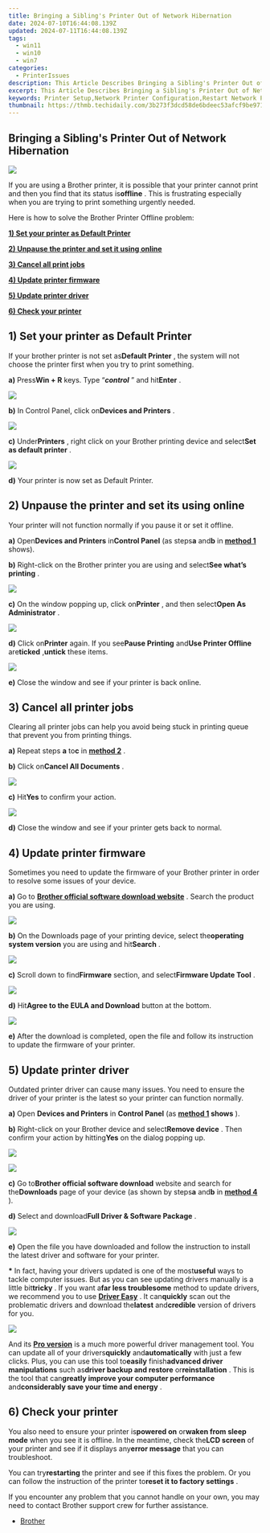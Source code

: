 ```yaml
---
title: Bringing a Sibling's Printer Out of Network Hibernation
date: 2024-07-10T16:44:08.139Z
updated: 2024-07-11T16:44:08.139Z
tags:
  - win11
  - win10
  - win7
categories:
  - PrinterIssues
description: This Article Describes Bringing a Sibling's Printer Out of Network Hibernation
excerpt: This Article Describes Bringing a Sibling's Printer Out of Network Hibernation
keywords: Printer Setup,Network Printer Configuration,Restart Network Printer,Resolve Printer Connectivity Issues,Network Printers Resume Operation,Printer Network Troubleshooting,Sibling Printer Assistance
thumbnail: https://thmb.techidaily.com/3b273f3dcd58de6bdeec53afcf9be971cffb1887a1cf9aa58c2806ddb93b59d9.jpg
---
```


## Bringing a Sibling's Printer Out of Network Hibernation

![](https://images.drivereasy.com/wp-content/uploads/2017/06/img_593fa2c287591.png)

 If you are using a Brother printer, it is possible that your printer cannot print and then you find that its status is**offline** . This is frustrating especially when you are trying to print something urgently needed.

Here is how to solve the Brother Printer Offline problem:

[**1) Set your printer as Default Printer**](#a)

[**2) Unpause the printer and set it using online**](#b)

[**3) Cancel all print jobs**](#c)

[**4) Update printer firmware**](#d)

[**5) Update printer driver**](#e)

[**6) Check your printer**](#f)

## 1) Set your printer as Default Printer

 If your brother printer is not set as**Default Printer** , the system will not choose the printer first when you try to print something.

 **a)**  Press**Win + R** keys. Type “_**control**_ ” and hit**Enter** .

![](https://images.drivereasy.com/wp-content/uploads/2017/06/img_593fb867beb0b.png)

**b)**  In Control Panel, click on**Devices and Printers** .

![](https://images.drivereasy.com/wp-content/uploads/2017/06/img_593fb89b62ded.png)

**c)**  Under**Printers** , right click on your Brother printing device and select**Set as default printer** .

![](https://images.drivereasy.com/wp-content/uploads/2017/06/img_593fb95ba1bf4.png)

**d)** Your printer is now set as Default Printer.

## 2) Unpause the printer and set its using online

 Your printer will not function normally if you pause it or set it offline.

 **a)** Open**Devices and Printers** in**Control Panel** (as steps**a** and**b** in [**method 1**](#g) shows).

**b)**  Right-click on the Brother printer you are using and select**See what’s printing** .

![](https://images.drivereasy.com/wp-content/uploads/2017/06/img_59409bcecf2e7.png)

**c)** On the window popping up, click on**Printer** , and then select**Open As Administrator** .

![](https://images.drivereasy.com/wp-content/uploads/2017/06/img_5940dc98227ab.png)

**d)** Click on**Printer** again. If you see**Pause Printing** and**Use Printer Offline** are**ticked** ,**untick** these items.

![](https://images.drivereasy.com/wp-content/uploads/2017/06/img_5940dd8b9c925.png)

**e)** Close the window and see if your printer is back online.

## 3) Cancel all printer jobs

 Clearing all printer jobs can help you avoid being stuck in printing queue that prevent you from printing things.

**a)**  Repeat steps **a** to**c** in [**method 2**](#h) .

**b)**  Click on**Cancel All Documents** .

![](https://images.drivereasy.com/wp-content/uploads/2017/06/img_5940a25f033a4.png)

**c)**  Hit**Yes** to confirm your action.

![](https://images.drivereasy.com/wp-content/uploads/2017/06/img_5940a2b245ae5.png)

**d)**  Close the window and see if your printer gets back to normal.

## 4) Update printer firmware

 Sometimes you need to update the firmware of your Brother printer in order to resolve some issues of your device.

 **a)**  Go to [**Brother official software download website**](http://support.brother.com/g/b/productsearch.aspx?c=us&lang=en&content=dl) . Search the product you are using.

![](https://images.drivereasy.com/wp-content/uploads/2017/06/img_5940a9fc856af.png)

**b)** On the Downloads page of your printing device, select the**operating system version** you are using and hit**Search** .

![](https://images.drivereasy.com/wp-content/uploads/2017/06/img_5940ab56a7718.jpg)

**c)**  Scroll down to find**Firmware** section, and select**Firmware Update Tool** .

![](https://images.drivereasy.com/wp-content/uploads/2017/06/img_5940aba39e231.png)

**d)** Hit**Agree to the EULA and Download** button at the bottom.

![](https://images.drivereasy.com/wp-content/uploads/2017/06/img_5940ac4287cda.png)

**e)** After the download is completed, open the file and follow its instruction to update the firmware of your printer.

## 5) Update printer driver

 Outdated printer driver can cause many issues. You need to ensure the driver of your printer is the latest so your printer can function normally.

**a)** Open **Devices and Printers** in **Control Panel** (as **[method 1](#g) shows**  ).

**b)** Right-click on your Brother device and select**Remove device** . Then confirm your action by hitting**Yes** on the dialog popping up.

![](https://images.drivereasy.com/wp-content/uploads/2017/06/img_5940b29f2febb.png)

![](https://images.drivereasy.com/wp-content/uploads/2017/06/img_5940b39645581.png)

**c)**  Go to**Brother official software download** website and search for the**Downloads** page of your device (as shown by steps**a** and**b** in [**method 4**](#i) ).

**d)** Select and download**Full Driver & Software Package** .

![](https://images.drivereasy.com/wp-content/uploads/2017/06/img_5940b2412d1a1.png)

**e)** Open the file you have downloaded and follow the instruction to install the latest driver and software for your printer.

**\*** In fact, having your drivers updated is one of the most**useful** ways to tackle computer issues. But as you can see updating drivers manually is a little bit**tricky** . If you want a**far less troublesome** method to update drivers, we recommend you to use **[Driver Easy](https://tools.techidaily.com/drivereasy/download/)**  . It can**quickly** scan out the problematic drivers and download the**latest** and**credible** version of drivers for you.

![](https://images.drivereasy.com/wp-content/uploads/2017/06/img_5940b663b0cc3.png)

 And its **[Pro version](https://tools.techidaily.com/drivereasy/download/)**  is a much more powerful driver management tool. You can update all of your drivers**quickly** and**automatically** with just a few clicks. Plus, you can use this tool to**easily** finish**advanced driver manipulations** such as**driver backup and restore** or**reinstallation** . This is the tool that can**greatly improve your computer performance** and**considerably save your time and energy** .

## 6) Check your printer

 You also need to ensure your printer is**powered on** or**waken from sleep mode** when you see it is offline. In the meantime, check the**LCD screen** of your printer and see if it displays any**error message** that you can troubleshoot.

 You can try**restarting** the printer and see if this fixes the problem. Or you can follow the instruction of the printer to**reset it to factory settings** .

 If you encounter any problem that you cannot handle on your own, you may need to contact Brother support crew for further assistance.

* [Brother](https://tools.techidaily.com/drivereasy/download/)

<ins class="adsbygoogle"
     style="display:block"
     data-ad-format="autorelaxed"
     data-ad-client="ca-pub-7571918770474297"
     data-ad-slot="1223367746"></ins>



<ins class="adsbygoogle"
     style="display:block"
     data-ad-client="ca-pub-7571918770474297"
     data-ad-slot="8358498916"
     data-ad-format="auto"
     data-full-width-responsive="true"></ins>




